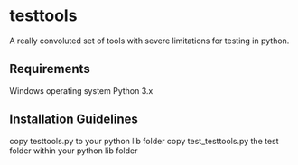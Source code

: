 # testtools

A really convoluted set of tools with severe limitations for testing in python.

## Requirements

Windows operating system
Python 3.x

## Installation Guidelines

copy testtools.py to your python lib folder
copy test\_testtools.py the test folder within your python lib folder
